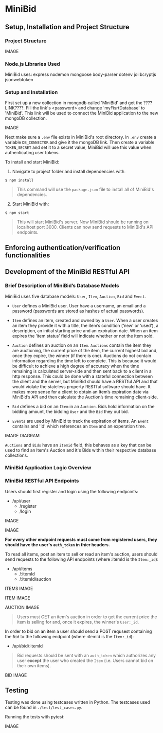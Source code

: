 # MiniBid
## Setup, Installation and Project Structure
### Project Structure
IMAGE
  
### Node.js Libraries Used
MiniBid uses: express nodemon mongoose body-parser dotenv joi bcryptjs jsonwebtoken
### Setup and Installation
First set up a new collection in mongodb called 'MiniBid' and get the ????LINK????. Fill the link's \<password> and change 'myFisrtDatabase' to 'MiniBid'. This link will be used to connect the MiniBid application to the new mongoDB collection.

IMAGE

Next make sure a ```.env``` file exists in MiniBid's root directory. In ```.env``` create a variable ```DB_CONNECTOR``` and give it the mongoDB link. Then create a variable ```TOKEN_SECRET``` and set it to a secret value, MiniBid will use this value when authenticating user tokens.
  
  To install and start MiniBid:
  
1. Navigate to project folder and install dependencies with: 
```
$ npm install
```
> This command will use the ```package.json``` file to install all of MiniBid's dependencies.
2. Start MiniBid with:
  ```
  $ npm start
  ```
  > This will start MiniBid's server.
  Now MiniBid should be running on localhost port 3000. Clients can now send requests to MiniBid's API endpoints. 
## Enforcing authentication/verification functionalities
## Development of the MiniBid RESTful API
### Brief Description of MiniBid’s Database Models
MiniBid uses five database models: ```User```, ```Item```, ```Auction```, ```Bid``` and ```Event```.

- ```User``` defines a MiniBid user. User have a username, an email and a password (passwords are stored as hashes of actual passwords). 

- ```Item``` defines an item, created and owned by a ```User```.  When a user creates an item they provide it with a title, the item’s condition (‘new’ or ‘used’), a description, an initial starting price and an expiration date. When an item expires the ‘item status’ field will indicate whether or not the item sold.

- ```Auction``` defines an auction on an ```Item```. ```Auctions``` contain the item they are auctioning, the current price of the item, the current highest bid and, once they expire, the winner (if there is one). Auctions do not contain information regarding the time left to complete. This is because it would be difficult to achieve a high degree of accuracy when the time remaining is calculated server-side and then sent back to a client in a http response. This could be done with a stateful connection between the client and the server, but MiniBid should have a RESTful API and that would violate the stateless property RESTful software should have. It makes more sense for a client to obtain an Item’s expiration date via MiniBid’s API and then calculate the Auction’s time remaining client-side.

- ```Bid``` defines a bid on an ```Item``` in an ```Auction```. Bids hold information on the bidding amount, the bidding ```User``` and the ```Bid``` they out bid. 

- ```Events``` are used by MiniBid to track the expiration of items. An ```Event``` contains and 'id' which references an ```Item``` and an experation time.

IMAGE DIAGRAM

```Auctions``` and ```Bids``` have an ```itemid``` field, this behaves as a key that can be used to find an Item's Auction and it's Bids within their respective database collections.
### MiniBid Application Logic Overview
### MiniBid RESTful API Endpoints
Users should first register and login using the following endpoints:
- /api/user
  - /register
  - /login
 
 IMAGE
 
 IMAGE

<b>For every other endpoint requests must come from registered users, they should have the user's ```auth_token``` in thier headers.</b>

To read all items, post an item to sell or read an item's auction, users should send requests to the following API endpoints (where :itemId is the ```Item:_id```):
- /api/items
  - /:itemId
  - /:itemId/auction

ITEMS IMAGE

ITEM IMAGE

AUCTION IMAGE
> Users must GET an item's auction in order to get the current price the item is selling for and, once it expires, the winner's ```User:_id```.

In order to bid on an item a user should send a POST requsest containing the ```Bid``` to the following endpoint (where :itemId is the ```Item:_id```):
- /api/bid/:itemId
> Bid requests should be sent with an ```auth_token``` which authorizes any user <b>except</b> the user who created the ```Item``` (i.e. Users cannot bid on their own items). 

BID IMAGE
## Testing
Testing was done using testcases written in Python. The testcases used can be found in ```./test/test_cases.py```.

Running the tests with pytest: 

IMAGE
